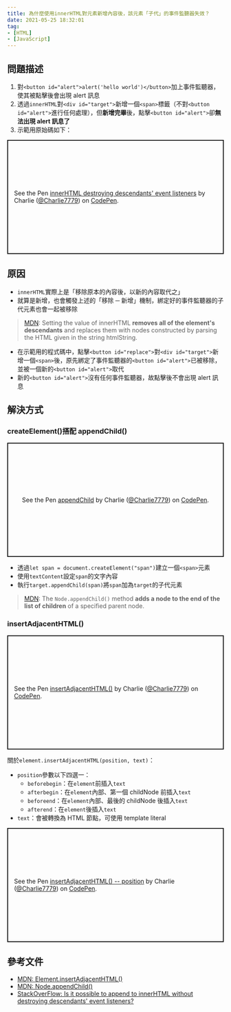 ```yaml
---
title: 為什麼使用innerHTML對元素新增內容後，該元素「子代」的事件監聽器失效？
date: 2021-05-25 18:32:01
tag:
- [HTML]
- [JavaScript]
---
```


## 問題描述

1. 對`<button id="alert">alert('hello world')</button>`加上事件監聽器，使其被點擊後會出現 alert 訊息
1. 透過`innerHTML`對`<div id="target">`新增一個`<span>`標籤（不對`<button id="alert">`進行任何處理），但**新增完畢**後，點擊`<button id="alert">`卻**無法出現 alert 訊息了**
1. 示範用原始碼如下：

<p class="codepen" data-height="265" data-theme-id="dark" data-default-tab="js,result" data-user="Charlie7779" data-slug-hash="JjWJdBW" style="height: 265px; box-sizing: border-box; display: flex; align-items: center; justify-content: center; border: 2px solid; margin: 1em 0; padding: 1em;" data-pen-title="innerHTML destroying descendants' event listeners">
  <span>See the Pen <a href="https://codepen.io/Charlie7779/pen/JjWJdBW">
  innerHTML destroying descendants' event listeners</a> by Charlie (<a href="https://codepen.io/Charlie7779">@Charlie7779</a>)
  on <a href="https://codepen.io">CodePen</a>.</span>
</p>
<script async src="https://cpwebassets.codepen.io/assets/embed/ei.js"></script>

## 原因

- `innerHTML`實際上是「移除原本的內容後，以新的內容取代之」
- 就算是新增，也會觸發上述的「移除 ─ 新增」機制，綁定好的事件監聽器的子代元素也會一起被移除

> [MDN](https://developer.mozilla.org/en-US/docs/Web/API/Element/innerHTML#value): Setting the value of innerHTML **removes all of the element's descendants** and replaces them with nodes constructed by parsing the HTML given in the string htmlString.

- 在示範用的程式碼中，點擊`<button id="replace">`對`<div id="target">`新增一個`<span>`後，原先綁定了事件監聽器的`<button id="alert">`已被移除，並被一個新的`<button id="alert">`取代
- 新的`<button id="alert">`沒有任何事件監聽器，故點擊後不會出現 alert 訊息

## 解決方式

### createElement()搭配 appendChild()

<p class="codepen" data-height="265" data-theme-id="dark" data-default-tab="js,result" data-user="Charlie7779" data-slug-hash="jOBwbEE" style="height: 265px; box-sizing: border-box; display: flex; align-items: center; justify-content: center; border: 2px solid; margin: 1em 0; padding: 1em;" data-pen-title="appendChild">
  <span>See the Pen <a href="https://codepen.io/Charlie7779/pen/jOBwbEE">
  appendChild</a> by Charlie (<a href="https://codepen.io/Charlie7779">@Charlie7779</a>)
  on <a href="https://codepen.io">CodePen</a>.</span>
</p>
<script async src="https://cpwebassets.codepen.io/assets/embed/ei.js"></script>

- 透過`let span = document.createElement("span")`建立一個`<span>`元素
- 使用`textContent`設定`span`的文字內容
- 執行`target.appendChild(span)`將`span`加為`target`的子代元素

> [MDN](https://developer.mozilla.org/en-US/docs/Web/API/Node/appendChild): The `Node.appendChild()` method **adds a node to the end of the list of children** of a specified parent node.

### insertAdjacentHTML()

<p class="codepen" data-height="265" data-theme-id="dark" data-default-tab="js,result" data-user="Charlie7779" data-slug-hash="GRWEpoP" style="height: 265px; box-sizing: border-box; display: flex; align-items: center; justify-content: center; border: 2px solid; margin: 1em 0; padding: 1em;" data-pen-title="insertAdjacentHTML()">
  <span>See the Pen <a href="https://codepen.io/Charlie7779/pen/GRWEpoP">
  insertAdjacentHTML()</a> by Charlie (<a href="https://codepen.io/Charlie7779">@Charlie7779</a>)
  on <a href="https://codepen.io">CodePen</a>.</span>
</p>
<script async src="https://cpwebassets.codepen.io/assets/embed/ei.js"></script>

關於`element.insertAdjacentHTML(position, text)`：

- `position`參數以下四選一：
  - `beforebegin`：在`element`前插入`text`
  - `afterbegin`：在`element`內部、第一個 childNode 前插入`text`
  - `beforeend`：在`element`內部、最後的 childNode 後插入`text`
  - `afterend`：在`element`後插入`text`
- `text`：會被轉換為 HTML 節點，可使用 template literal

<p class="codepen" data-height="265" data-theme-id="dark" data-default-tab="js,result" data-user="Charlie7779" data-slug-hash="eYvRpvv" style="height: 265px; box-sizing: border-box; display: flex; align-items: center; justify-content: center; border: 2px solid; margin: 1em 0; padding: 1em;" data-pen-title="insertAdjacentHTML() -- position">
  <span>See the Pen <a href="https://codepen.io/Charlie7779/pen/eYvRpvv">
  insertAdjacentHTML() -- position</a> by Charlie (<a href="https://codepen.io/Charlie7779">@Charlie7779</a>)
  on <a href="https://codepen.io">CodePen</a>.</span>
</p>
<script async src="https://cpwebassets.codepen.io/assets/embed/ei.js"></script>

## 參考文件

- [MDN: Element.insertAdjacentHTML()](https://developer.mozilla.org/en-US/docs/Web/API/Element/insertAdjacentHTML)
- [MDN: Node.appendChild()](https://developer.mozilla.org/en-US/docs/Web/API/Node/appendChild)
- [StackOverFlow: Is it possible to append to innerHTML without destroying descendants' event listeners?](https://stackoverflow.com/questions/595808/is-it-possible-to-append-to-innerhtml-without-destroying-descendants-event-list)
